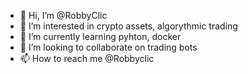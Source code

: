 - 👋 Hi, I’m @RobbyClic
- 👀 I’m interested in crypto assets, algorythmic trading
- 🌱 I’m currently learning pyhton, docker
- 💞️ I’m looking to collaborate on trading bots
- 📫 How to reach me @Robbyclic

<!---
RobbyClic/RobbyClic is a ✨ special ✨ repository because its `README.md` (this file) appears on your GitHub profile.
You can click the Preview link to take a look at your changes.
--->
